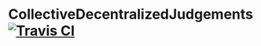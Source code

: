 # CollectiveDecentralizedJudgements [![Travis CI](https://api.travis-ci.org/BlockchainLibrary/CollectiveDecentralizedJudgements.svg?branch=master)](https://travis-ci.org/BlockchainLibrary/CollectiveDecentralizedJudgements)
